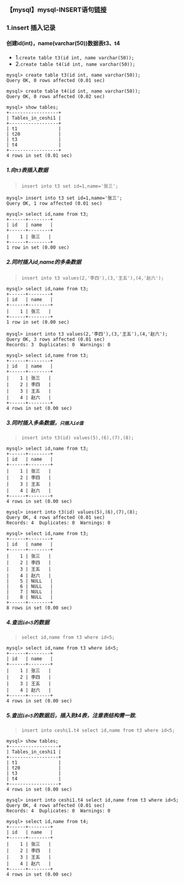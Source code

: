 ### 【mysql】mysql-INSERT语句[链接](https://www.jianshu.com/p/3ce2245bafae)

### 1.insert 插入记录

#### 创建id(int)，name(varchar(50))数据表t3、t4
* 1.`create table t3(id int, name varchar(50));`
* 2.`create table t4(id int, name varchar(50));`
```
mysql> create table t3(id int, name varchar(50));
Query OK, 0 rows affected (0.01 sec)

mysql> create table t4(id int, name varchar(50));
Query OK, 0 rows affected (0.02 sec)

mysql> show tables;
+------------------+
| Tables_in_ceshi1 |
+------------------+
| t1               |
| t20              |
| t3               |
| t4               |
+------------------+
4 rows in set (0.01 sec)
```

##### 1.向`t3`表插入数据
> `insert into t3 set id=1,name='张三';`
```
mysql> insert into t3 set id=1,name='张三';
Query OK, 1 row affected (0.01 sec)

mysql> select id,name from t3;
+------+--------+
| id   | name   |
+------+--------+
|    1 | 张三   |
+------+--------+
1 row in set (0.00 sec)
```

##### 2.同时插入id,name的多条数据
> `insert into t3 values(2,'李四'),(3,'王五'),(4,'赵六');`
```
mysql> select id,name from t3;
+------+--------+
| id   | name   |
+------+--------+
|    1 | 张三   |
+------+--------+
1 row in set (0.00 sec)

mysql> insert into t3 values(2,'李四'),(3,'王五'),(4,'赵六');
Query OK, 3 rows affected (0.01 sec)
Records: 3  Duplicates: 0  Warnings: 0

mysql> select id,name from t3;
+------+--------+
| id   | name   |
+------+--------+
|    1 | 张三   |
|    2 | 李四   |
|    3 | 王五   |
|    4 | 赵六   |
+------+--------+
4 rows in set (0.00 sec)
```

##### 3.同时插入多条数据，`只插入id值`
> `insert into t3(id) values(5),(6),(7),(8);`
```
mysql> select id,name from t3;
+------+--------+
| id   | name   |
+------+--------+
|    1 | 张三   |
|    2 | 李四   |
|    3 | 王五   |
|    4 | 赵六   |
+------+--------+
4 rows in set (0.00 sec)

mysql> insert into t3(id) values(5),(6),(7),(8);
Query OK, 4 rows affected (0.01 sec)
Records: 4  Duplicates: 0  Warnings: 0

mysql> select id,name from t3;
+------+--------+
| id   | name   |
+------+--------+
|    1 | 张三   |
|    2 | 李四   |
|    3 | 王五   |
|    4 | 赵六   |
|    5 | NULL   |
|    6 | NULL   |
|    7 | NULL   |
|    8 | NULL   |
+------+--------+
8 rows in set (0.00 sec)
```

##### 4.查出`id<5`的数据
> `select id,name from t3 where id<5;`
```
mysql> select id,name from t3 where id<5;
+------+--------+
| id   | name   |
+------+--------+
|    1 | 张三   |
|    2 | 李四   |
|    3 | 王五   |
|    4 | 赵六   |
+------+--------+
4 rows in set (0.00 sec)
```

##### 5.查出`id<5`的数据后，插入到t4表，注意表结构需一致.
> `insert into ceshi1.t4 select id,name from t3 where id<5;`
```
mysql> show tables;
+------------------+
| Tables_in_ceshi1 |
+------------------+
| t1               |
| t20              |
| t3               |
| t4               |
+------------------+
4 rows in set (0.00 sec)

mysql> insert into ceshi1.t4 select id,name from t3 where id<5;
Query OK, 4 rows affected (0.01 sec)
Records: 4  Duplicates: 0  Warnings: 0

mysql> select id,name from t4;
+------+--------+
| id   | name   |
+------+--------+
|    1 | 张三   |
|    2 | 李四   |
|    3 | 王五   |
|    4 | 赵六   |
+------+--------+
4 rows in set (0.00 sec)
```